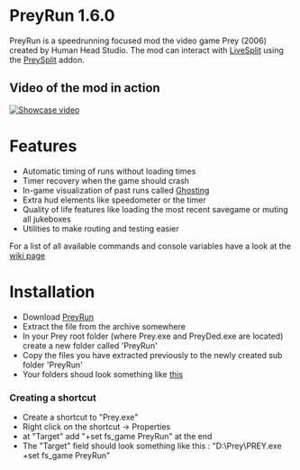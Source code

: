 # PreyRun 1.6.0
PreyRun is a speedrunning focused mod the video game Prey (2006) created by Human Head Studio.
The mod can interact with [LiveSplit](https://livesplit.github.io/) using the [PreySplit](https://github.com/AMS21/LiveSplit.PreySplit) addon.

## Video of the mod in action
[![Showcase video](http://img.youtube.com/vi/UsfWV4P1Dqc/0.jpg)](http://www.youtube.com/watch?v=UsfWV4P1Dqc)

# Features
* Automatic timing of runs without loading times
* Timer recovery when the game should crash
* In-game visualization of past runs called [Ghosting](https://youtu.be/Um7RdCR-3kI)
* Extra hud elements like speedometer or the timer
* Quality of life features like loading the most recent savegame or muting all jukeboxes
* Utilities to make routing and testing easier

For a list of all available commands and console variables have a look at the [wiki page](https://github.com/AMS21/PreyRun/wiki/Console-commands-and-variables)

# Installation
- Download [PreyRun](https://github.com/AMS21/PreyRun/releases/latest)
- Extract the file from the archive somewhere
- In your Prey root folder (where Prey.exe and PreyDed.exe are located) create a new folder called 'PreyRun'
- Copy the files you have extracted previously to the newly created sub folder 'PreyRun'
- Your folders shoud look something like [this](https://imgur.com/a/4SxWX)

### Creating a shortcut
- Create a shortcut to "Prey.exe"
- Right click on the shortcut -> Properties
- at "Target" add "+set fs_game PreyRun" at the end
- The "Target" field should look something like this : "D:\Prey\PREY.exe +set fs_game PreyRun"
